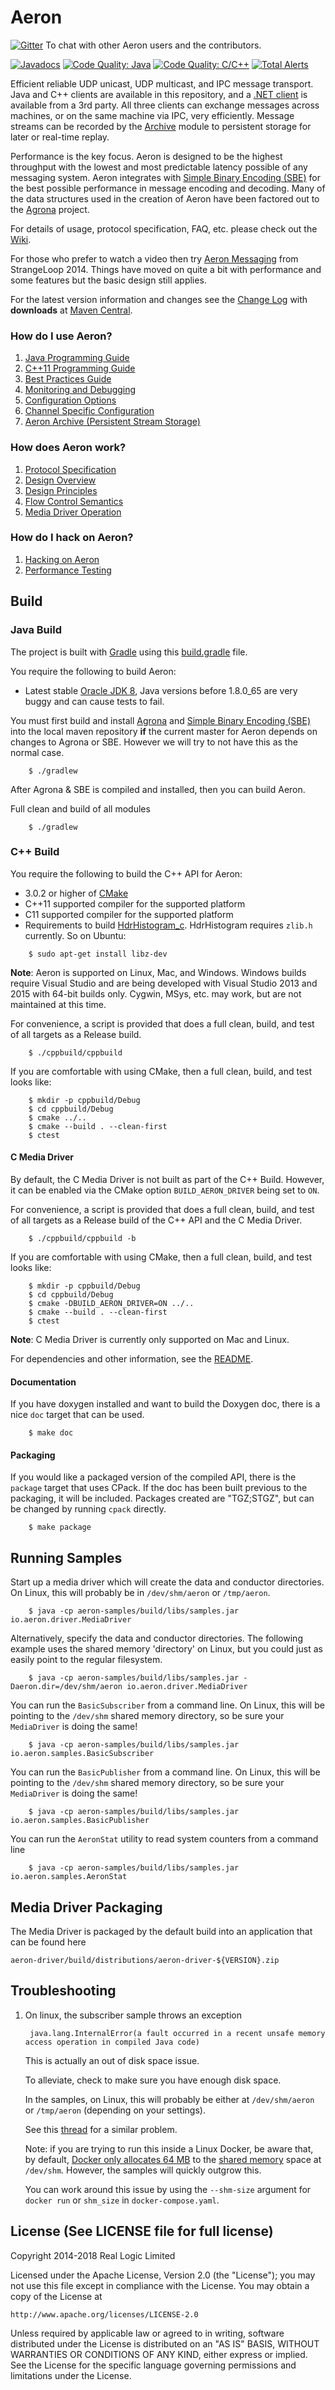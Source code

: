 Aeron
=====

[![Gitter](https://img.shields.io/gitter/room/gitterHQ/gitter.svg)](https://gitter.im/real-logic/Aeron?utm_source=badge&utm_medium=badge&utm_campaign=pr-badge&utm_content=badge) To chat with other Aeron users and the contributors.

[![Javadocs](http://www.javadoc.io/badge/io.aeron/aeron-all.svg)](http://www.javadoc.io/doc/io.aeron/aeron-all)
[![Code Quality: Java](https://img.shields.io/lgtm/grade/java/g/real-logic/Aeron.svg?logo=lgtm&logoWidth=18)](https://lgtm.com/projects/g/real-logic/Aeron/context:java)
[![Code Quality: C/C++](https://img.shields.io/lgtm/grade/cpp/g/real-logic/Aeron.svg?logo=lgtm&logoWidth=18)](https://lgtm.com/projects/g/real-logic/Aeron/context:cpp)
[![Total Alerts](https://img.shields.io/lgtm/alerts/g/real-logic/Aeron.svg?logo=lgtm&logoWidth=18)](https://lgtm.com/projects/g/real-logic/Aeron/alerts)

Efficient reliable UDP unicast, UDP multicast, and IPC message transport. Java and C++ clients are available in this
repository, and a [.NET client](https://github.com/AdaptiveConsulting/Aeron.NET) is available from a 3rd party. All
three clients can exchange messages across machines, or on the same machine via IPC, very efficiently. Message streams
can be recorded by the [Archive](https://github.com/real-logic/aeron/tree/master/aeron-archive) module to persistent
storage for later or real-time replay.

Performance is the key focus. Aeron is designed to be the highest throughput with the lowest and most predictable
latency possible of any messaging system. Aeron integrates with
[Simple Binary Encoding (SBE)](https://github.com/real-logic/simple-binary-encoding) for the best possible performance
in message encoding and decoding. Many of the data structures used in the creation of Aeron have been factored out to
the [Agrona](https://github.com/real-logic/agrona) project.

For details of usage, protocol specification, FAQ, etc. please check out the
[Wiki](https://github.com/real-logic/aeron/wiki).

For those who prefer to watch a video then try [Aeron Messaging](https://www.youtube.com/watch?v=tM4YskS94b0) from
StrangeLoop 2014. Things have moved on quite a bit with performance and some features but the basic design still applies.

For the latest version information and changes see the [Change Log](https://github.com/real-logic/aeron/wiki/Change-Log)
with **downloads** at [Maven Central](http://search.maven.org/#search%7Cga%7C1%7Caeron).

### How do I use Aeron?

1. [Java Programming Guide](https://github.com/real-logic/aeron/wiki/Java-Programming-Guide)
1. [C++11 Programming Guide](https://github.com/real-logic/aeron/wiki/Cpp-Programming-Guide)
1. [Best Practices Guide](https://github.com/real-logic/aeron/wiki/Best-Practices-Guide)
1. [Monitoring and Debugging](https://github.com/real-logic/aeron/wiki/Monitoring-and-Debugging)
1. [Configuration Options](https://github.com/real-logic/aeron/wiki/Configuration-Options)
1. [Channel Specific Configuration](https://github.com/real-logic/aeron/wiki/Channel-Configuration)
1. [Aeron Archive (Persistent Stream Storage)](https://github.com/real-logic/aeron/wiki/Aeron-Archive)

### How does Aeron work?

1. [Protocol Specification](https://github.com/real-logic/aeron/wiki/Protocol-Specification)
1. [Design Overview](https://github.com/real-logic/aeron/wiki/Design-Overview)
1. [Design Principles](https://github.com/real-logic/aeron/wiki/Design-Principles)
1. [Flow Control Semantics](https://github.com/real-logic/aeron/wiki/Flow-and-Congestion-Control)
1. [Media Driver Operation](https://github.com/real-logic/aeron/wiki/Media-Driver-Operation)

### How do I hack on Aeron?

1. [Hacking on Aeron](https://github.com/real-logic/aeron/wiki/Hacking-on-Aeron)
1. [Performance Testing](https://github.com/real-logic/aeron/wiki/Performance-Testing)

Build
-----

### Java Build

The project is built with [Gradle](http://gradle.org/) using this
[build.gradle](https://github.com/real-logic/aeron/blob/master/build.gradle) file.

You require the following to build Aeron:

* Latest stable [Oracle JDK 8](http://www.oracle.com/technetwork/java/), Java versions before 1.8.0_65 are very buggy
   and can cause tests to fail.

You must first build and install [Agrona](https://github.com/real-logic/agrona) and
[Simple Binary Encoding (SBE)](https://github.com/real-logic/simple-binary-encoding) into the local maven repository 
**if** the current master for Aeron depends on changes to Agrona or SBE. However we will try to not have this as the
normal case.

```shell
    $ ./gradlew
```

After Agrona & SBE is compiled and installed, then you can build Aeron.

Full clean and build of all modules

```shell
    $ ./gradlew
```
    
### C++ Build

You require the following to build the C++ API for Aeron:

* 3.0.2 or higher of [CMake](http://www.cmake.org/)
* C++11 supported compiler for the supported platform
* C11 supported compiler for the supported platform
* Requirements to build [HdrHistogram_c](https://github.com/HdrHistogram/HdrHistogram_c). HdrHistogram requires
  `zlib.h` currently. So on Ubuntu:

```shell
    $ sudo apt-get install libz-dev
```

__Note__: Aeron is supported on Linux, Mac, and Windows. Windows builds require Visual Studio and are being developed
with Visual Studio 2013 and 2015 with 64-bit builds only. Cygwin, MSys, etc. may work, but are not maintained at this time.

For convenience, a script is provided that does a full clean, build, and test of all targets as a Release build.

```shell
    $ ./cppbuild/cppbuild
```

If you are comfortable with using CMake, then a full clean, build, and test looks like:

```shell
    $ mkdir -p cppbuild/Debug
    $ cd cppbuild/Debug
    $ cmake ../..
    $ cmake --build . --clean-first
    $ ctest
```

#### C Media Driver

By default, the C Media Driver is not built as part of the C++ Build. However, it can be enabled via the CMake
option `BUILD_AERON_DRIVER` being set to `ON`.

For convenience, a script is provided that does a full clean, build, and test of all targets as a Release build of the
C++ API and the C Media Driver.

```shell
    $ ./cppbuild/cppbuild -b
```

If you are comfortable with using CMake, then a full clean, build, and test looks like:

```shell
    $ mkdir -p cppbuild/Debug
    $ cd cppbuild/Debug
    $ cmake -DBUILD_AERON_DRIVER=ON ../..
    $ cmake --build . --clean-first
    $ ctest
```

__Note__: C Media Driver is currently only supported on Mac and Linux.

For dependencies and other information, see the
[README](https://github.com/real-logic/aeron/blob/master/aeron-driver/src/main/c/README.md).

#### Documentation

If you have doxygen installed and want to build the Doxygen doc, there is a nice `doc` target that can be used.

```shell
    $ make doc
```
    
#### Packaging

If you would like a packaged version of the compiled API, there is the `package` target that uses CPack. If the doc
has been built previous to the packaging, it will be included. Packages created are "TGZ;STGZ", but can be changed
by running `cpack` directly.

```shell
    $ make package
```

Running Samples
---------------

Start up a media driver which will create the data and conductor directories. On Linux, this will probably be in
`/dev/shm/aeron` or `/tmp/aeron`.

```shell
    $ java -cp aeron-samples/build/libs/samples.jar io.aeron.driver.MediaDriver
```

Alternatively, specify the data and conductor directories. The following example uses the shared memory 'directory' on
Linux, but you could just as easily point to the regular filesystem.

```shell
    $ java -cp aeron-samples/build/libs/samples.jar -Daeron.dir=/dev/shm/aeron io.aeron.driver.MediaDriver
```

You can run the `BasicSubscriber` from a command line. On Linux, this will be pointing to the `/dev/shm` shared memory
directory, so be sure your `MediaDriver` is doing the same!

```shell
    $ java -cp aeron-samples/build/libs/samples.jar io.aeron.samples.BasicSubscriber
```
    
You can run the `BasicPublisher` from a command line. On Linux, this will be pointing to the `/dev/shm` shared memory
directory, so be sure your `MediaDriver` is doing the same!

```shell
    $ java -cp aeron-samples/build/libs/samples.jar io.aeron.samples.BasicPublisher
```

You can run the `AeronStat` utility to read system counters from a command line
    
```shell
    $ java -cp aeron-samples/build/libs/samples.jar io.aeron.samples.AeronStat
```

Media Driver Packaging
----------------------

The Media Driver is packaged by the default build into an application that can be found here

    aeron-driver/build/distributions/aeron-driver-${VERSION}.zip


Troubleshooting
---------------

1. On linux, the subscriber sample throws an exception
 
   ```
    java.lang.InternalError(a fault occurred in a recent unsafe memory access operation in compiled Java code)
   ```

   This is actually an out of disk space issue.
  
   To alleviate, check to make sure you have enough disk space.

   In the samples, on Linux, this will probably be either at `/dev/shm/aeron` or `/tmp/aeron` (depending on your settings).

   See this [thread](https://issues.apache.org/jira/browse/CASSANDRA-5737?focusedCommentId=14251018&page=com.atlassian.jira.plugin.system.issuetabpanels:comment-tabpanel#comment-14251018) for a similar problem.
  
   Note: if you are trying to run this inside a Linux Docker, be aware that, by default, [Docker only allocates 64 MB](https://github.com/docker/docker/issues/2606) to the [shared memory](https://www.google.com/url?sa=t&rct=j&q=&esrc=s&source=web&cd=1&ved=0CB8QFjAA&url=http%3A%2F%2Fwww.cyberciti.biz%2Ftips%2Fwhat-is-devshm-and-its-practical-usage.html&ei=NBEPVcfzLZLWoASv8IKYCA&usg=AFQjCNHwBF2R9m4v_Z9pyNlunei2gH-ssA&sig2=VzzxpzRAGoHRjpH_MhRL8w&bvm=bv.88528373,d.cGU) space at `/dev/shm`. However, the samples will quickly outgrow this.
  
   You can work around this issue by using the `--shm-size` argument for `docker run` or `shm_size` in `docker-compose.yaml`.


License (See LICENSE file for full license)
-------------------------------------------
Copyright 2014-2018 Real Logic Limited

Licensed under the Apache License, Version 2.0 (the "License");
you may not use this file except in compliance with the License.
You may obtain a copy of the License at

    http://www.apache.org/licenses/LICENSE-2.0

Unless required by applicable law or agreed to in writing, software
distributed under the License is distributed on an "AS IS" BASIS,
WITHOUT WARRANTIES OR CONDITIONS OF ANY KIND, either express or implied.
See the License for the specific language governing permissions and
limitations under the License.  
